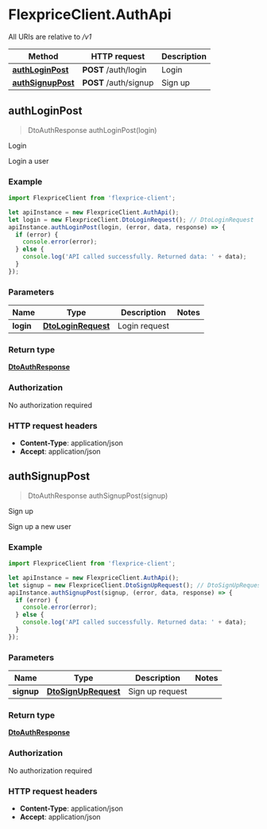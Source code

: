 # FlexpriceClient.AuthApi

All URIs are relative to */v1*

Method | HTTP request | Description
------------- | ------------- | -------------
[**authLoginPost**](AuthApi.md#authLoginPost) | **POST** /auth/login | Login
[**authSignupPost**](AuthApi.md#authSignupPost) | **POST** /auth/signup | Sign up



## authLoginPost

> DtoAuthResponse authLoginPost(login)

Login

Login a user

### Example

```javascript
import FlexpriceClient from 'flexprice-client';

let apiInstance = new FlexpriceClient.AuthApi();
let login = new FlexpriceClient.DtoLoginRequest(); // DtoLoginRequest | Login request
apiInstance.authLoginPost(login, (error, data, response) => {
  if (error) {
    console.error(error);
  } else {
    console.log('API called successfully. Returned data: ' + data);
  }
});
```

### Parameters


Name | Type | Description  | Notes
------------- | ------------- | ------------- | -------------
 **login** | [**DtoLoginRequest**](DtoLoginRequest.md)| Login request | 

### Return type

[**DtoAuthResponse**](DtoAuthResponse.md)

### Authorization

No authorization required

### HTTP request headers

- **Content-Type**: application/json
- **Accept**: application/json


## authSignupPost

> DtoAuthResponse authSignupPost(signup)

Sign up

Sign up a new user

### Example

```javascript
import FlexpriceClient from 'flexprice-client';

let apiInstance = new FlexpriceClient.AuthApi();
let signup = new FlexpriceClient.DtoSignUpRequest(); // DtoSignUpRequest | Sign up request
apiInstance.authSignupPost(signup, (error, data, response) => {
  if (error) {
    console.error(error);
  } else {
    console.log('API called successfully. Returned data: ' + data);
  }
});
```

### Parameters


Name | Type | Description  | Notes
------------- | ------------- | ------------- | -------------
 **signup** | [**DtoSignUpRequest**](DtoSignUpRequest.md)| Sign up request | 

### Return type

[**DtoAuthResponse**](DtoAuthResponse.md)

### Authorization

No authorization required

### HTTP request headers

- **Content-Type**: application/json
- **Accept**: application/json

